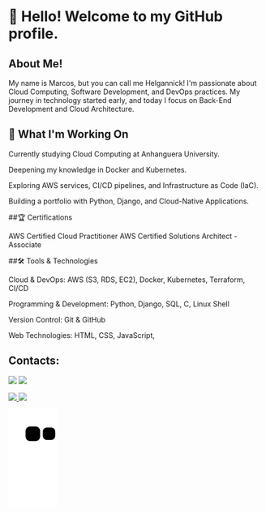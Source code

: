 # 👋 Hello! Welcome to my GitHub profile.
## About Me!

My name is Marcos, but you can call me Helgannick! I'm passionate about Cloud Computing, Software Development, and DevOps practices. My journey in technology started early, and today I focus on Back-End Development and Cloud Architecture.

## 🚀 What I'm Working On

Currently studying Cloud Computing at Anhanguera University.

Deepening my knowledge in Docker and Kubernetes.

Exploring AWS services, CI/CD pipelines, and Infrastructure as Code (IaC).

Building a portfolio with Python, Django, and Cloud-Native Applications.

##🏆 Certifications

AWS Certified Cloud Practitioner
AWS Certified Solutions Architect - Associate

##🛠️ Tools & Technologies

Cloud & DevOps: AWS (S3, RDS, EC2), Docker, Kubernetes, Terraform, CI/CD

Programming & Development: Python, Django, SQL, C, Linux Shell

Version Control: Git & GitHub

Web Technologies: HTML, CSS, JavaScript,

## Contacts:

<div>

<a href = "mailto:helgannick@gmail.com"><img src="https://img.shields.io/badge/Gmail-D14836?style=for-the-badge&logo=gmail&logoColor=white" target="_blank"></a>
<a href="https://www.linkedin.com/in/60bb4023b" target="_blank"><img src="https://img.shields.io/badge/-LinkedIn-%230077B5?style=for-the-badge&logo=linkedin&logoColor=white" target="_blank"></a>   
</div>
 
 
 <div>
<a href="https://github.com/helgannick">
<img height="180em" src="https://github-readme-stats.vercel.app/api/top-langs/?username=helgannick&layout=compact&langs_count=7&theme=dracula"/>
<img height="180em" src="https://github-readme-stats.vercel.app/api?username=helgannick&show_icons=true&theme=dracula&include_all_commits=true&count_private=true"/>
</div>
          

![Snake animation](https://github.com/helgannick/helgannick/blob/output/github-contribution-grid-snake.svg)          
